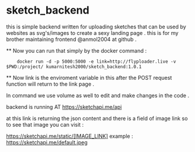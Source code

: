 # sketch_backend
this is simple backend written for uploading sketches that can be used by websites as svg's/images to create a sexy landing page . this is for my brother maintaining frontend @anmol2004 at github .



**   Now you can run that simply  by the docker command :

		docker run -d -p 5000:5000 -e link=http://flyploader.live -v $PWD:/project/ kumarnitesh2000/sketch_backend:1.0.1
**
Now link is the enviroment variable in this after the POST request function will return to the link page .

In command we use volume as well to edit and make changes in the code .


backend is running AT https://sketchapi.me/api

at this link is returning the json content and there is a field of image link so to see that image you can visit :

https://sketchapi.me/static/[IMAGE_LINK]
example :
https://sketchapi.me/default.jpeg


